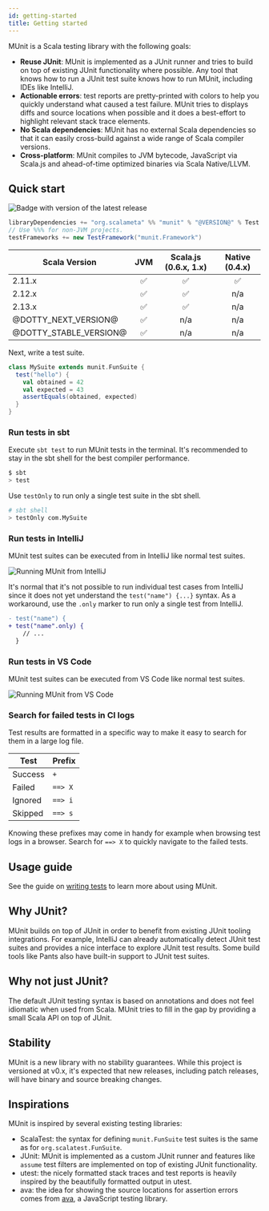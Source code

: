 ```yaml
---
id: getting-started
title: Getting started
---
```


MUnit is a Scala testing library with the following goals:

- **Reuse JUnit**: MUnit is implemented as a JUnit runner and tries to build on
  top of existing JUnit functionality where possible. Any tool that knows how to
  run a JUnit test suite knows how to run MUnit, including IDEs like IntelliJ.
- **Actionable errors**: test reports are pretty-printed with colors to help you
  quickly understand what caused a test failure. MUnit tries to displays diffs
  and source locations when possible and it does a best-effort to highlight
  relevant stack trace elements.
- **No Scala dependencies**: MUnit has no external Scala dependencies so that it
  can easily cross-build against a wide range of Scala compiler versions.
- **Cross-platform**: MUnit compiles to JVM bytecode, JavaScript via Scala.js
  and ahead-of-time optimized binaries via Scala Native/LLVM.

## Quick start

![Badge with version of the latest release](https://img.shields.io/maven-central/v/org.scalameta/munit_2.13?style=for-the-badge)

```scala
libraryDependencies += "org.scalameta" %% "munit" % "@VERSION@" % Test
// Use %%% for non-JVM projects.
testFrameworks += new TestFramework("munit.Framework")
```

| Scala Version          | JVM | Scala.js (0.6.x, 1.x) | Native (0.4.x) |
| ---------------------- | :-: | :-------------------: | :------------: |
| 2.11.x                 | ✅  |          ✅           |       ✅       |
| 2.12.x                 | ✅  |          ✅           |      n/a       |
| 2.13.x                 | ✅  |          ✅           |      n/a       |
| @DOTTY_NEXT_VERSION@   | ✅  |          n/a          |      n/a       |
| @DOTTY_STABLE_VERSION@ | ✅  |          n/a          |      n/a       |

Next, write a test suite.

```scala mdoc
class MySuite extends munit.FunSuite {
  test("hello") {
    val obtained = 42
    val expected = 43
    assertEquals(obtained, expected)
  }
}
```

### Run tests in sbt

Execute `sbt test` to run MUnit tests in the terminal. It's recommended to stay
in the sbt shell for the best compiler performance.

```sh
$ sbt
> test
```

Use `testOnly` to run only a single test suite in the sbt shell.

```sh
# sbt shell
> testOnly com.MySuite
```

### Run tests in IntelliJ

MUnit test suites can be executed from in IntelliJ like normal test suites.

![Running MUnit from IntelliJ](https://i.imgur.com/oAA2ZeQ.png)

It's normal that it's not possible to run individual test cases from IntelliJ
since it does not yet understand the `test("name") {...}` syntax. As a
workaround, use the `.only` marker to run only a single test from IntelliJ.

```diff
- test("name") {
+ test("name".only) {
    // ...
  }
```

### Run tests in VS Code

MUnit test suites can be executed from VS Code like normal test suites.

![Running MUnit from VS Code](https://i.imgur.com/hmL0hAp.png)

### Search for failed tests in CI logs

Test results are formatted in a specific way to make it easy to search for them
in a large log file.

| Test    | Prefix  |
| ------- | ------- |
| Success | `+`     |
| Failed  | `==> X` |
| Ignored | `==> i` |
| Skipped | `==> s` |

Knowing these prefixes may come in handy for example when browsing test logs in
a browser. Search for `==> X` to quickly navigate to the failed tests.

## Usage guide

See the guide on [writing tests](tests.html) to learn more about using MUnit.

## Why JUnit?

MUnit builds on top of JUnit in order to benefit from existing JUnit tooling
integrations. For example, IntelliJ can already automatically detect JUnit test
suites and provides a nice interface to explore JUnit test results. Some build
tools like Pants also have built-in support to JUnit test suites.

## Why not just JUnit?

The default JUnit testing syntax is based on annotations and does not feel
idiomatic when used from Scala. MUnit tries to fill in the gap by providing a
small Scala API on top of JUnit.

## Stability

MUnit is a new library with no stability guarantees. While this project is
versioned at v0.x, it's expected that new releases, including patch releases,
will have binary and source breaking changes.

## Inspirations

MUnit is inspired by several existing testing libraries:

- ScalaTest: the syntax for defining `munit.FunSuite` test suites is the same as
  for `org.scalatest.FunSuite`.
- JUnit: MUnit is implemented as a custom JUnit runner and features like
  `assume` test filters are implemented on top of existing JUnit functionality.
- utest: the nicely formatted stack traces and test reports is heavily inspired
  by the beautifully formatted output in utest.
- ava: the idea for showing the source locations for assertion errors comes from
  [ava](https://github.com/avajs/ava), a JavaScript testing library.
